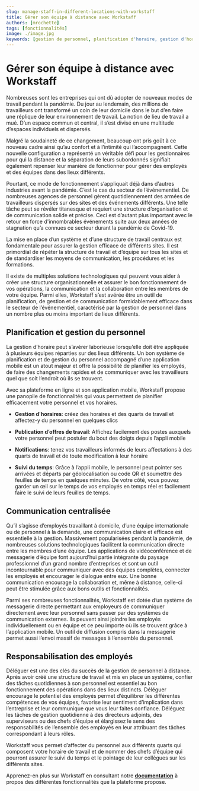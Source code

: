 ```yaml
---
slug: manage-staff-in-different-locations-with-workstaff
title: Gérer son équipe à distance avec Workstaff
authors: [mrochette]
tags: [fonctionnalités]
image: ./image.jpg
keywords: [gestion de personnel, planification d'horaire, gestion d'horaire, suivi du temps]
---
```


# Gérer son équipe à distance avec Workstaff

Nombreuses sont les entreprises qui ont dû adopter de nouveaux modes de travail pendant la pandémie. Du jour au lendemain, des millions de travailleurs ont transformé un coin de leur domicile dans le but d’en faire une réplique de leur environnement de travail. La notion de lieu de travail a mué. D’un espace commun et central, il s’est divisé en une multitude d’espaces individuels et dispersés. 

<!--truncate-->

Malgré la soudaineté de ce changement, beaucoup ont pris goût à ce nouveau cadre ainsi qu’au confort et à l’intimité qui l’accompagnent. Cette nouvelle configuration a représenté un véritable défi pour les gestionnaires pour qui la distance et la séparation de leurs subordonnés signifiait également repenser leur manière de fonctionner pour gérer des employés et des équipes dans des lieux différents.

Pourtant, ce mode de fonctionnement s’appliquait déjà dans d’autres industries avant la pandémie. C’est le cas du secteur de l’événementiel. De nombreuses agences de personnel gèrent quotidiennement des armées de travailleurs dispersés sur des sites et des événements différents. Une telle tâche peut se révéler titanesque et requiert une structure d’organisation et de communication solide et précise. Ceci est d’autant plus important avec le retour en force d'innombrables événements suite aux deux années de stagnation qu’a connues ce secteur durant la pandémie de Covid-19.

La mise en place d’un système et d’une structure de travail centraux est fondamentale pour assurer la gestion efficace de différents sites. Il est primordial de répéter la structure de travail et d’équipe sur tous les sites et de standardiser les moyens de communication, les procédures et les formations.

Il existe de multiples solutions technologiques qui peuvent vous aider à créer une structure organisationnelle et assurer le bon fonctionnement de vos opérations, la communication et la collaboration entre les membres de votre équipe. Parmi elles, Workstaff s’est avérée être un outil de planification, de gestion et de communication formidablement efficace dans le secteur de l’événementiel, caractérisé par la gestion de personnel dans un nombre plus ou moins important de lieux différents.


## Planification et gestion du personnel
La gestion d’horaire peut s’avérer laborieuse lorsqu’elle doit être appliquée à plusieurs équipes réparties sur des lieux différents. Un bon système de planification et de gestion du personnel accompagné d’une application mobile est un atout majeur et offre la possibilité de planifier les employés, de faire des changements rapides et de communiquer avec les travailleurs quel que soit l’endroit où ils se trouvent.

Avec sa plateforme en ligne et son application mobile, Workstaff propose une panoplie de fonctionnalités qui vous permettent de planifier efficacement votre personnel et vos horaires.
- **Gestion d'horaires**: créez des horaires et des quarts de travail et affectez-y du personnel en quelques clics

- **Publication d’offres de travail**: Affichez facilement des postes auxquels votre personnel peut postuler du bout des doigts depuis l’appli mobile

- **Notifications**: tenez vos travailleurs informés de leurs affectations à des quarts de travail et de toute modification à leur horaire

- **Suivi du temps**: Grâce à l’appli mobile, le personnel peut pointer ses arrivées et départs par géolocalisation ou code QR et soumettre des feuilles de temps en quelques minutes. De votre côté, vous pouvez garder un œil sur le temps de vos employés en temps réel et facilement faire le suivi de leurs feuilles de temps.


## Communication centralisée
Qu’il s’agisse d’employés travaillant à domicile, d’une équipe internationale ou de personnel à la demande, une communication claire et efficace est essentielle à la gestion. Massivement popularisées pendant la pandémie, de nombreuses solutions technologiques facilitent la communication directe entre les membres d’une équipe. Les applications de vidéoconférence et de messagerie d’équipe font aujourd’hui partie intégrante du paysage professionnel d’un grand nombre d’entreprises et sont un outil incontournable pour communiquer avec des équipes complètes, connecter les employés et encourager le dialogue entre eux. Une bonne communication encourage la collaboration et, même à distance, celle-ci peut être stimulée grâce aux bons outils et fonctionnalités.

Parmi ses nombreuses fonctionnalités, Workstaff est dotée d’un système de messagerie directe permettant aux employeurs de communiquer directement avec leur personnel sans passer par des systèmes de communication externes. Ils peuvent ainsi joindre les employés individuellement ou en équipe et ce peu importe où ils se trouvent grâce à l’application mobile. Un outil de diffusion compris dans la messagerie permet aussi l’envoi massif de messages à l’ensemble du personnel.


## Responsabilisation des employés
Déléguer est une des clés du succès de la gestion de personnel à distance. Après avoir créé une structure de travail et mis en place un système, confier des tâches quotidiennes à son personnel est essentiel au bon fonctionnement des opérations dans des lieux distincts. Déléguer encourage le potentiel des employés permet d’équilibrer les différentes compétences de vos équipes, favorise leur sentiment d’implication dans l’entreprise et leur communique que vous leur faites confiance. Déléguez les tâches de gestion quotidienne à des directeurs adjoints, des superviseurs ou des chefs d’équipe et élargissez le sens des responsabilités de l’ensemble des employés en leur attribuant des tâches correspondant à leurs rôles.

Workstaff vous permet d’affecter du personnel aux différents quarts qui composent votre horaire de travail et de nommer des chefs d’équipe qui pourront assurer le suivi du temps et le pointage de leur collègues sur les différents sites.

Apprenez-en plus sur Workstaff en consultant notre [**documentation**](https://help.workstaff.app/fr/) à propos des différentes fonctionnalités que la plateforme propose. 